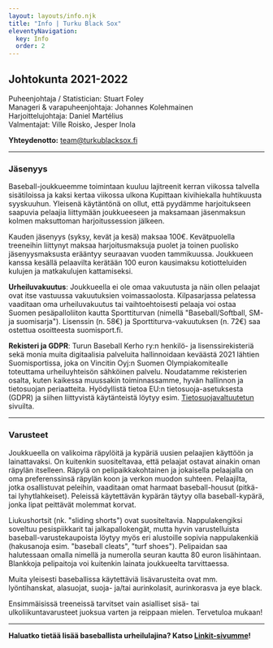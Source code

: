 ```yaml
---
layout: layouts/info.njk
title: "Info | Turku Black Sox"
eleventyNavigation:
  key: Info
  order: 2
---
```


## Johtokunta 2021-2022

Puheenjohtaja / Statistician: Stuart Foley  
Manageri & varapuheenjohtaja: Johannes Kolehmainen  
Harjoittelujohtaja: Daniel Martélius  
Valmentajat: Ville Roisko, Jesper Inola  

**Yhteydenotto:** team@turkublacksox.fi

* * *

### Jäsenyys

Baseball-joukkueemme toimintaan kuuluu lajitreenit kerran viikossa talvella sisätiloissa ja kaksi kertaa viikossa ulkona Kupittaan kivihiekalla huhtikuusta syyskuuhun. Yleisenä käytäntönä on ollut, että pyydämme harjoitukseen saapuvia pelaajia liittymään joukkueeseen ja maksamaan jäsenmaksun kolmen maksuttoman harjoitussession jälkeen.

Kauden jäsenyys (syksy, kevät ja kesä) maksaa 100€. Kevätpuolella treeneihin liittynyt maksaa harjoitusmaksuja puolet ja toinen puolisko jäsenyysmaksusta erääntyy seuraavan vuoden tammikuussa. Joukkueen kanssa kesällä pelaavilta kerätään 100 euron kausimaksu kotiotteluiden kulujen ja matkakulujen kattamiseksi.

**Urheiluvakuutus**: Joukkueella ei ole omaa vakuutusta ja näin ollen pelaajat ovat itse vastuussa vakuutuksien voimassaolosta. Kilpasarjassa pelatessa vaaditaan oma urheiluvakuutus tai vaihtoehtoisesti pelaaja voi ostaa Suomen pesäpalloliiton kautta Sporttiturvan (nimellä "Baseball/Softball, SM- ja suomisarja"). Lisenssin (n. 58€) ja Sporttiturva-vakuutuksen (n. 72€) saa ostettua osoitteesta suomisport.fi.

**Rekisteri ja GDPR**: Turun Baseball Kerho ry:n henkilö- ja lisenssirekisteriä sekä monia muita digitaalisia palveluita hallinnoidaan keväästä 2021 lähtien Suomisportissa, joka on Vincitin Oyj:n Suomen Olympiakomitealle toteuttama urheiluyhteisön sähköinen palvelu. Noudatamme rekisterien osalta, kuten kaikessa muussakin toiminnassamme, hyvän hallinnon ja tietosuojan periaatteita. Hyödyllistä tietoa EU:n tietosuoja-asetuksesta (GDPR) ja siihen liittyvistä käytänteistä löytyy esim. [Tietosuojavaltuutetun](https://tietosuoja.fi/yksityishenkilot) sivuilta.

* * *

### Varusteet

Joukkueella on valikoima räpylöitä ja kypäriä uusien pelaajien käyttöön ja lainattavaksi. On kuitenkin suositeltavaa, että pelaajat ostavat ainakin oman räpylän itselleen. Räpylä on pelipaikkakohtainen ja jokaisella pelaajalla on oma preferenssinsä räpylän koon ja verkon muodon suhteen. Pelaajilta, jotka osallistuvat peleihin, vaaditaan omat harmaat baseball-housut (pitkä- tai lyhytlahkeiset). Peleissä käytettävän kypärän täytyy olla baseball-kypärä, jonka lipat peittävät molemmat korvat.

Liukushortsit (nk. "sliding shorts") ovat suositeltavia. Nappulakengiksi soveltuu pesispiikkarit tai jalkapallokengät, mutta hyvin varustelluista baseball-varustekaupoista löytyy myös eri alustoille sopivia nappulakenkiä (hakusanoja esim. "baseball cleats", "turf shoes"). Pelipaidan saa halutessaan omalla nimellä ja numerolla seuran kautta 80 euron lisähintaan. Blankkoja pelipaitoja voi kuitenkin lainata joukkueelta tarvittaessa.

Muita yleisesti baseballissa käytettäviä lisävarusteita ovat mm. lyöntihanskat, alasuojat, suoja- ja/tai aurinkolasit, aurinkorasva ja eye black.

Ensimmäisissä treeneissä tarvitset vain asialliset sisä- tai ulkoliikuntavarusteet juoksua varten ja reippaan mielen. Tervetuloa mukaan!

* * *

**Haluatko tietää lisää baseballista urheilulajina? Katso [Linkit-sivumme](/linkit/)!**
